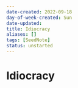 ```yaml
---
date-created: 2022-09-18
day-of-week-created: Sun
date-updated: 
title: Idiocracy
aliases: []
tags: [SeedNote]
status: unstarted
---
```


# Idiocracy
